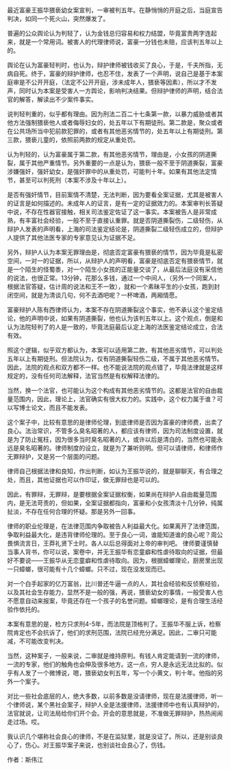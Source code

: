  最近富豪王振华猥亵幼女案宣判，一审被判五年。在静悄悄的开庭之后，当庭宣告判决，如同一个死火山，突然爆发了。

普遍的公众舆论认为判轻了，认为金钱总归容易和权力结盟，毕竟富贵两字连起来，就是一个常用词。被害人的代理律师说，富豪一分钱也未赔，应该判五年以上的。

舆论在认为富豪轻判时，也认为，辩护律师被钱收买了良心，于是，千夫所指，无病自死。终于，富豪的辩护律师，也忍不住，发表了一个声明，说自己是基于本案庭审是不公开开庭，（法定不公开开庭，涉未成年人，猥亵等因素），所以才不发声，同时认为本案是受害人一方舆论，影响判决结果。但辩护律师的声明，结合法官的解答，解读出不少案件事实。

说判轻判重的，似乎都有理由。因为刑法二百二十七条第一款，以暴力威胁或者其他方法强制猥亵他人或者侮辱妇女的，处五年以下有期徒刑。第二款是，聚众或者在公共场所当中犯前款犯罪的，或者有其他恶劣情节的，处五年以上有期徒刑。第三款，猥亵儿童的，依照前两款的规定从重处罚。

认为判轻的，认为富豪属于第二款，有其他恶劣情节，理由是，小女孩的阴道撕裂，属于其他严重情节。另外重要的一点是认为，猥亵一般不至于阴道撕裂，富豪涉嫌强奸，强奸幼女，是强奸罪中的从重处罚，可能判十年。如果有其他法定情节，甚至可以判死刑（本案不涉及十年以上）。

是否有强奸情节，目前案情不清楚，无法判断，因为要看全案证据，尤其是被害人的证言是如何描述的。未成年人的证言，是有一定的证据效力的。本案审判长答疑中说，不存在性器官接触，相关司法鉴定佐证了这一事实。本案被告人是非常成熟，有丰富社会经验，一般不至于直接认重罪。就是否阴道撕裂伤，二级轻伤，从辩护人发表的声明看，上海的司法鉴定结论是，阴道撕裂二级轻伤成立的，但辩护人提供了其他法医专家的专家意见认为证据不足。

另外，辩护人认为本案无罪理由是，彻底否定富豪有猥亵的情节，因为毕竟是私密空间，一对一的证据，所以，从辩护人的声明看，富豪是彻底否定有猥亵情节，就是一个陌生的怪蜀黍，对一个陌生小女孩的正能量交谈了，从最后法庭没有采信他的说法，也很正常。13分钟，花那么多钱，通过一个中间人，（另外一个同案人，根据法官答疑，估计周的说法和王不一致），就和一个素昧平生的小女孩，跑到封闭空间，就是为清谈几句，何不去酒吧呢？一杯啤酒，两厢情愿。

富豪辩护人陈有西律师认为，本案不存在阴道撕裂这个事实，他不承认这个鉴定结论，他的声明中说，如果有阴道撕裂，他也认为该判五年以上。这个观点，倒是和认为法院轻判了的人是一致的，毕竟法庭最后认定上海的法医鉴定结论成立，合法有效。

照这个逻辑，似乎双方都认为，本案可以适用第二款，有其他恶劣情节，可以判处五年以上有期徒刑。但法院认为，仅有阴道撕裂轻伤二级，不属于其他恶劣情节。因此，法院的观点和双方都不一样。也不能说法院的观点错了，毕竟法律就是这样规定的，没有任何司法解释，法官当然是有权解释法律的。

当然，换一个法官，也可能认为这个构成有其他恶劣情节的。这都是法官的自由裁量范围内，因此，理论上，法官确实有很大权力的。实践中，这个权力属于谁？可以写博士论文，而且不能发表。

这个案子中，比较有意思的是律师伦理，到底律师是否因为富豪的律师费，出卖了良心。法治常识，不管多么臭名昭著的人，都应该有律师，因为司法制度设置，就是为了防止冤枉，因为很多当时臭名昭著的人，或许以后是清白的，当然也可能永远是臭名昭著的。律师制度的设立，就是为了兼听则明。但可以请律师，和律师作无罪辩护，又是另一个层面的问题。

律师自己根据法律和良知，作出判断，如认为王振华说的，就是聊聊天，有合理之处，而且，其他证据也可以作印证，做无罪辩也是可以的。

因此，有罪辩，无罪辩，是要根据全案证据权衡，如果尚在辩护人自由裁量范围内，是无法苛责的，但如果，全案证据都指向，富豪和小女孩清淡十几分钟，纯属扯淡，不存在任何合理的怀疑。那是另外一回事。

律师的职业伦理是，在法律范围内争取被告人利益最大化。如果离开了法律范围，争取利益最大化，是违背律师伦理的。至于良心一词，谁能知道谁的良心呢？周公畏惧流言日，王莽礼贤下士时。各人以后总得面对上帝的审判吧。 律师要谨慎替当事人背书，你可以说，案卷中，并无王振华有恋童癖和性虐待取向的证据，但最好不要说——王振华从无恋童癖和性虐待取向。因为，根据蟑螂理论，厨房里出现一只蟑螂，很可能有十几个蟑螂。只不过，现在没发现而已。

对一个白手起家的亿万富翁，比川普还牛逼一点的人，其社会经验和反侦察经验，以及其社会生存能力，显然不是一般的强，再说，猥亵幼女的事情，一般受害人也不愿意自动来报案，毕竟还存在一个孩子的名誉问题。蟑螂理论，是有合理生活经验作依托的。

本案有意思的是，检方只求刑4-5年，而法院是顶格判了。王振华不服上诉，检察院肯定也不会抗诉了，他们的求刑范围，法院已经充分满足。因此，二审只可能减，不可能改变判决。

当然，这种案子，一般来说，二审就是维持原判。有钱人肯定能请到一流的律师，一流的专家，他们的触角也会伸及很多地方。这一点，穷人是永远无法比拟的。似乎有人发了一个微博说，嗯，猥亵幼女判五年，写一个小黄文，判十年。他指的另外一个案子。

对比一些社会底层的人，绝大多数，以前多数是没请律师，现在是法援律师，听一个律师说，某个黑社会案子，辩护人全是法援律师，法援律师中也有认真辩护的，法官就说，让司法局给你们开个会。开会的意思就是，不准做无罪辩护，热热闹闹走过场。哎。

我认识几个堪称社会良心的律师，不是在监狱里，就是没证了。所以，还是别谈良心了，伤心。对王振华案子来说，也别谈社会良心了，伤钱。

作者：斯伟江 
